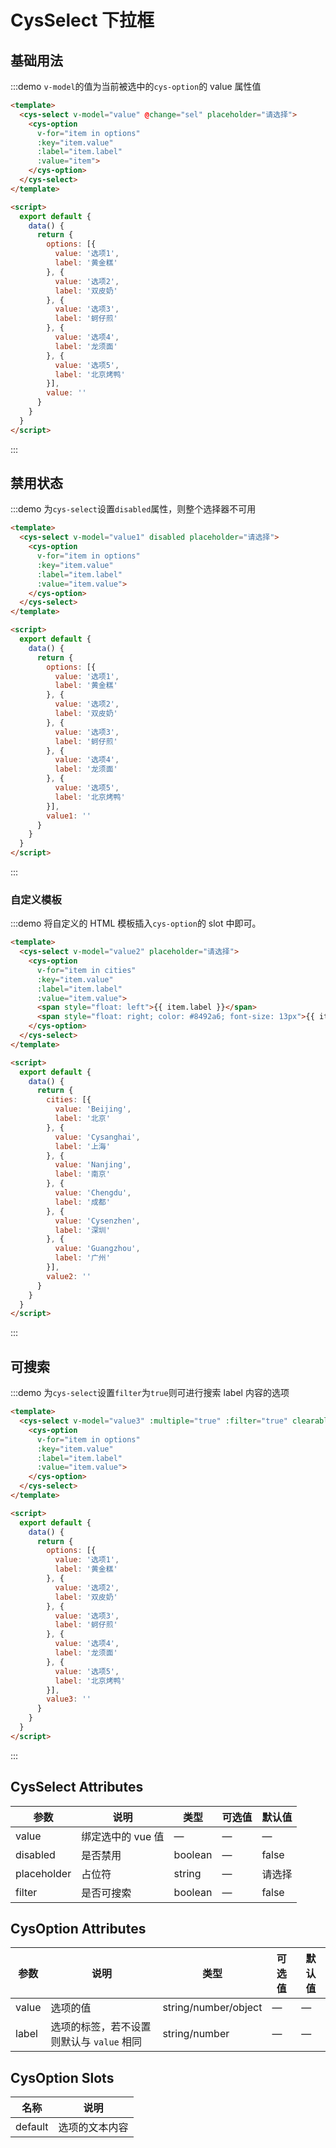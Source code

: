 <script>
  export default {
    data() {
      return {
        options: [{
          value: '选项1',
          label: '黄金糕'
        }, {
          value: '选项2',
          label: '双皮奶'
        }, {
          value: '选项3',
          label: '蚵仔煎'
        }, {
          value: '选项4',
          label: '龙须面'
        }, {
          value: '选项5',
          label: '北京烤鸭'
        }],
        value: '',
        value1:'',
        value2:'Beijing',
        value3: ['选项1', '选项2'],
        cities: [{
          value: 'Beijing',
          label: '北京'
        }, {
          value: 'Cysanghai',
          label: '上海'
        }, {
          value: 'Nanjing',
          label: '南京'
        }, {
          value: 'Chengdu',
          label: '成都'
        }, {
          value: 'Cysenzhen',
          label: '深圳'
        }, {
          value: 'Guangzhou',
          label: '广州'
        }]
      }
    },
    methods: {
      sel(val) {
        console.log(val, "selectvae")
      }
    }
  }
</script>
<style lang="stylus" scoped>
  @import '../styles/cys-select';
</style>

# CysSelect 下拉框

## 基础用法

:::demo `v-model`的值为当前被选中的`cys-option`的 value 属性值

```html
<template>
  <cys-select v-model="value" @change="sel" placeholder="请选择">
    <cys-option
      v-for="item in options"
      :key="item.value"
      :label="item.label"
      :value="item">
    </cys-option>
  </cys-select>
</template>

<script>
  export default {
    data() {
      return {
        options: [{
          value: '选项1',
          label: '黄金糕'
        }, {
          value: '选项2',
          label: '双皮奶'
        }, {
          value: '选项3',
          label: '蚵仔煎'
        }, {
          value: '选项4',
          label: '龙须面'
        }, {
          value: '选项5',
          label: '北京烤鸭'
        }],
        value: ''
      }
    }
  }
</script>
```

:::

## 禁用状态

:::demo 为`cys-select`设置`disabled`属性，则整个选择器不可用

```html
<template>
  <cys-select v-model="value1" disabled placeholder="请选择">
    <cys-option
      v-for="item in options"
      :key="item.value"
      :label="item.label"
      :value="item.value">
    </cys-option>
  </cys-select>
</template>

<script>
  export default {
    data() {
      return {
        options: [{
          value: '选项1',
          label: '黄金糕'
        }, {
          value: '选项2',
          label: '双皮奶'
        }, {
          value: '选项3',
          label: '蚵仔煎'
        }, {
          value: '选项4',
          label: '龙须面'
        }, {
          value: '选项5',
          label: '北京烤鸭'
        }],
        value1: ''
      }
    }
  }
</script>
```

:::

### 自定义模板

:::demo 将自定义的 HTML 模板插入`cys-option`的 slot 中即可。

```html
<template>
  <cys-select v-model="value2" placeholder="请选择">
    <cys-option
      v-for="item in cities"
      :key="item.value"
      :label="item.label"
      :value="item.value">
      <span style="float: left">{{ item.label }}</span>
      <span style="float: right; color: #8492a6; font-size: 13px">{{ item.value }}</span>
    </cys-option>
  </cys-select>
</template>

<script>
  export default {
    data() {
      return {
        cities: [{
          value: 'Beijing',
          label: '北京'
        }, {
          value: 'Cysanghai',
          label: '上海'
        }, {
          value: 'Nanjing',
          label: '南京'
        }, {
          value: 'Chengdu',
          label: '成都'
        }, {
          value: 'Cysenzhen',
          label: '深圳'
        }, {
          value: 'Guangzhou',
          label: '广州'
        }],
        value2: ''
      }
    }
  }
</script>
```

:::

## 可搜索

:::demo 为`cys-select`设置`filter`为`true`则可进行搜索 label 内容的选项

```html
<template>
  <cys-select v-model="value3" :multiple="true" :filter="true" clearable placeholder="请选择">
    <cys-option
      v-for="item in options"
      :key="item.value"
      :label="item.label"
      :value="item.value">
    </cys-option>
  </cys-select>
</template>

<script>
  export default {
    data() {
      return {
        options: [{
          value: '选项1',
          label: '黄金糕'
        }, {
          value: '选项2',
          label: '双皮奶'
        }, {
          value: '选项3',
          label: '蚵仔煎'
        }, {
          value: '选项4',
          label: '龙须面'
        }, {
          value: '选项5',
          label: '北京烤鸭'
        }],
        value3: ''
      }
    }
  }
</script>
```

:::

## CysSelect Attributes

| 参数        | 说明              | 类型    | 可选值 | 默认值 |
| ----------- | ----------------- | ------- | ------ | ------ |
| value       | 绑定选中的 vue 值 | —       | —      | —      |
| disabled    | 是否禁用          | boolean | —      | false  |
| placeholder | 占位符            | string  | —      | 请选择 |
| filter      | 是否可搜索        | boolean | —      | false  |

## CysOption Attributes

| 参数  | 说明                                      | 类型                 | 可选值 | 默认值 |
| ----- | ----------------------------------------- | -------------------- | ------ | ------ |
| value | 选项的值                                  | string/number/object | —      | —      |
| label | 选项的标签，若不设置则默认与 `value` 相同 | string/number        | —      | —      |

## CysOption Slots

| 名称    | 说明           |
| ------- | -------------- |
| default | 选项的文本内容 |

